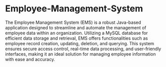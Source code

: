 # Employee-Management-System

The Employee Management System (EMS) is a robust Java-based application designed to streamline and automate the management of employee data within an organization. Utilizing a MySQL database for efficient data storage and retrieval, EMS offers functionalities such as employee record creation, updating, deletion, and querying. This system ensures secure access control, real-time data processing, and user-friendly interfaces, making it an ideal solution for managing employee information with ease and accuracy.
